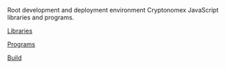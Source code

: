 Root development and deployment environment Cryptonomex JavaScript libraries and programs.

[Libraries](./libraries)

[Programs](./programs)

[Build](BUILD.md)
